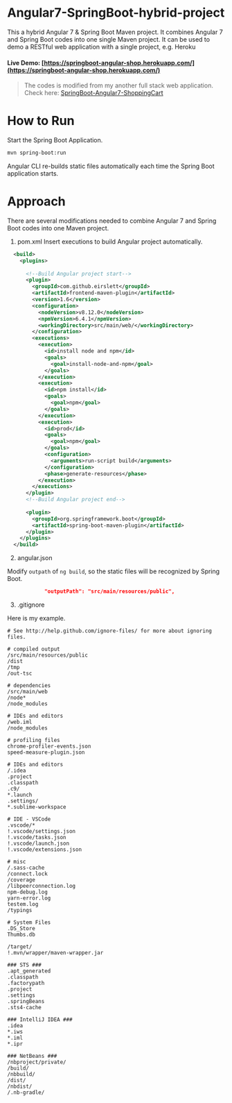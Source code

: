 
# Angular7-SpringBoot-hybrid-project
This a hybrid Angular 7 & Spring Boot Maven project. It combines Angular 7 and Spring Boot codes into one single Maven project. 
It can be used to demo a RESTful web application with a single project, e.g. Heroku

#### Live Demo:  [https://springboot-angular-shop.herokuapp.com/](https://springboot-angular-shop.herokuapp.com/)

> The codes is modified from my another full stack web application. Check here: [SpringBoot-Angular7-ShoppingCart](https://github.com/zhulinn/SpringBoot-Angular7-ShoppingCart)

# How to Run

Start the Spring Boot Application.
```bash
mvn spring-boot:run
```
Angular CLI re-builds static files automatically each time the Spring Boot application starts.

# Approach
There are several modifications needed to combine Angular 7 and Spring Boot codes into one Maven project.

1. pom.xml
Insert executions to build Angular project automatically.
```xml
  <build>
    <plugins>
      
      <!--Build Angular project start-->
      <plugin>
        <groupId>com.github.eirslett</groupId>
        <artifactId>frontend-maven-plugin</artifactId>
        <version>1.6</version>
        <configuration>
          <nodeVersion>v8.12.0</nodeVersion>
          <npmVersion>6.4.1</npmVersion>
          <workingDirectory>src/main/web/</workingDirectory>
        </configuration>
        <executions>
          <execution>
            <id>install node and npm</id>
            <goals>
              <goal>install-node-and-npm</goal>
            </goals>
          </execution>
          <execution>
            <id>npm install</id>
            <goals>
              <goal>npm</goal>
            </goals>
          </execution>
          <execution>
            <id>prod</id>
            <goals>
              <goal>npm</goal>
            </goals>
            <configuration>
              <arguments>run-script build</arguments>
            </configuration>
            <phase>generate-resources</phase>
          </execution>
        </executions>
      </plugin>
      <!--Build Angular project end-->
      
      <plugin>
        <groupId>org.springframework.boot</groupId>
        <artifactId>spring-boot-maven-plugin</artifactId>
      </plugin>
    </plugins>
  </build>
```

2. angular.json

Modify `outpath` of `ng build`, so the static files will be recognized by Spring Boot.
```json
            "outputPath": "src/main/resources/public",
```

3. .gitignore

Here is my example.
```
# See http://help.github.com/ignore-files/ for more about ignoring files.

# compiled output
/src/main/resources/public
/dist
/tmp
/out-tsc

# dependencies
/src/main/web
/node*
/node_modules

# IDEs and editors
/web.iml
/node_modules

# profiling files
chrome-profiler-events.json
speed-measure-plugin.json

# IDEs and editors
/.idea
.project
.classpath
.c9/
*.launch
.settings/
*.sublime-workspace

# IDE - VSCode
.vscode/*
!.vscode/settings.json
!.vscode/tasks.json
!.vscode/launch.json
!.vscode/extensions.json

# misc
/.sass-cache
/connect.lock
/coverage
/libpeerconnection.log
npm-debug.log
yarn-error.log
testem.log
/typings

# System Files
.DS_Store
Thumbs.db

/target/
!.mvn/wrapper/maven-wrapper.jar

### STS ###
.apt_generated
.classpath
.factorypath
.project
.settings
.springBeans
.sts4-cache

### IntelliJ IDEA ###
.idea
*.iws
*.iml
*.ipr

### NetBeans ###
/nbproject/private/
/build/
/nbbuild/
/dist/
/nbdist/
/.nb-gradle/
```


